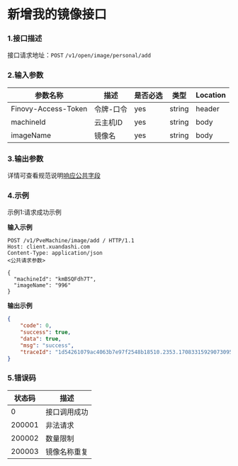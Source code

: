 # 新增我的镜像接口

### 1.接口描述 
接口请求地址：`POST` `/v1/open/image/personal/add`

### 2.输入参数

| 参数名称              | 描述   | 是否必选 | 类型     | Location |
|-------------------|------|------|--------|----------|
| Finovy-Access-Token | 令牌-口令 | yes  | string | header |
| machineId | 云主机ID  | yes | string | body     |
| imageName | 镜像名 | yes | string | body |

### 3.输出参数

详情可查看规范说明[响应公共字段](https://finovy-open-api.readthedocs.io/zh_CN/latest/api/common/2.%E8%A7%84%E8%8C%83%E8%AF%B4%E6%98%8E.html#id4)


### 4.示例
示例1:请求成功示例

**输入示例**

```text
POST /v1/PveMachine/image/add / HTTP/1.1
Host: client.xuandashi.com
Content-Type: application/json
<公共请求参数>

{
  "machineId": "kmBSQFdh7T",
  "imageName": "996"
}
```

**输出示例**

```json
{
    "code": 0,
    "success": true,
    "data": true,
    "msg": "success",
    "traceId": "1d54261079ac4063b7e97f2548b18510.2353.17083315929073095"
}
```

### 5.错误码

| 状态码 | 描述         |
| ------ | ------------ |
| 0      | 接口调用成功 |
| 200001 | 非法请求     |
| 200002 | 数量限制     |
| 200003 | 镜像名称重复 |
